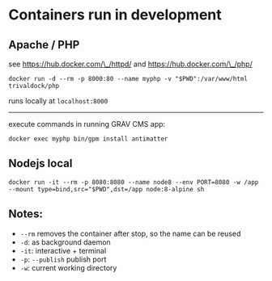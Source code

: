 # Containers run in development

## Apache / PHP

see https://hub.docker.com/\_/httpd/ and https://hub.docker.com/\_/php/

```
docker run -d --rm -p 8000:80 --name myphp -v "$PWD":/var/www/html trivaldock/php
```

runs locally at `localhost:8000`

---

execute commands in running GRAV CMS app:

```
docker exec myphp bin/gpm install antimatter
```

## Nodejs local

```
docker run -it --rm -p 8080:8080 --name node8 --env PORT=8080 -w /app --mount type=bind,src="$PWD",dst=/app node:8-alpine sh
```

## Notes:

- `--rm` removes the container after stop, so the name can be reused
- `-d`: as background daemon
- `-it`: interactive + terminal
- `-p`: `--publish` publish port
- `-w`: current working directory
